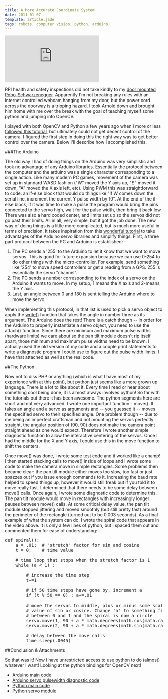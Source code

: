 ```yaml
---
title: A More Accurate Coordinate System
date: 2011-01-07
template: article.jade
tags: robots, computer vision, python, arduino
---
```


<div class="img-container">

<iframe src="http://www.youtube.com/embed/c72tK4KTTj0" frameborder="0" allowfullscreen></iframe>

</div>

RPI health and safety inspections did not take kindly to my [door mounted Robo-Schwarzenegger](door-mounted-roboschwarzenegger.html). Apparently I'm not breaking any rules with an internet controlled webcam hanging from my door, but the power cord across the doorway is a tripping hazard. I took Arnold down and brought him home with me over the break with the goal of teaching myself some python and jumping into OpenCV.

<span class="more"></span>  

I played with both OpenCV and Python a few years ago when I more or less [followed this tutorial](http://blog.jozilla.net/2008/06/27/fun-with-python-opencv-and-face-detection/), but ultimately could not get decent control of the camera. I figured the first step in doing this the right way was to get better control over the camera. Below I'll describe how I accomplished this.

###The Arduino

The old way I had of doing things on the Arduino was very simplistic and took no advantage of any Arduino libraries. Essentially the protocol between the computer and the arduino was a single character corresponding to a single action. Like many modern PC games, movement of the camera was set up in standard WASD fashion ("W" moved the Y axis up, "S" moved it down, "A" moved the X axis left, etc). Using PWM this was straightforward to code: an if-else block that would do things like "if W comes down the serial line, increment the current Y pulse width by 10". At the end of the if-else block, if it was time to make a pulse the program would bring the pins connected to the servo high, wait for the pulse width, then bring it back low. There was also a hard coded center, and limits set up so the servos did not go past their limits. All in all, very simple, but it got the job done. The new way of doing things is a little more complicated, but is much more useful in terms of precision. It takes inspiration from this [wonderful tutorial](http://principialabs.com/arduino-python-4-axis-servo-control/) to take advantages of the Arduino servo libraries and simplify things. First, a three part protocol between the PC and Arduino is established:

1. The PC sends a '255' to the Arduino to let it know that we want to move servos. This is good for future expansion because we can use 0-254 to do other things with the micro-controller. For example, send something like '254' to move speed controllers or get a reading from a GPS. 255 is essentially the servo "channel".
2. The PC sends a number corresponding to the index of a servo on the Arduino it wants to move. In my setup, 1 means the X axis and 2-means the Y axis.
3. Last, an angle between 0 and 180 is sent telling the Arduino where to move the servo.

When implementing this protocol,  in that list is used to pick a servo object to apply the [write()](http://arduino.cc/en/Reference/ServoWrite) function that takes the angle in number three as its argument. The Arduino does the rest! There is a catch though -- in order for the Arduino to properly instantiate a servo object, you need to use the attach() function. Since there are minimum and maximum pulse widths (hardware limits) we care about so the pan tilt module doesn't rip itself apart, those minimum and maximum pulse widths need to be known. I actually used the old version of my code and a couple print statements to write a diagnostic program I could use to figure out the pulse width limits. I have that attached as well as the real code.

##The Python

Now not to diss PHP or anything (which is what I have most of my experience with at this point), but python just seems like a more grown up language. There is a lot to like about it. Every time I read or hear about something cool being done, it is almost always involves python! So far with the tutorials out there it has been awesome. The python segments here are short and not very advanced. I wrote one important function - move(). It takes an angle and a servo as arguments and -- you guessed it -- moves the specified servo to their specified angle. One problem though -- due to me being an imperfect craftsman and not mounting the servos perfectly straight, the angular position of (90, 90) does not make the camera point straight ahead as one would expect. Therefore I wrote another simple diagnostic function to allow the interactive centering of the servos. Once I had the middle for the X and Y axis, I could use this in the move function to shift the centers.

Once move() was done, I wrote some test code and it worked like a champ! I then started stacking calls to move() inside of loops and I wrote some code to make the camera move in simple rectangles. Some problems then became clear: the pan tilt module either moves too slow, too fast or just spazzes out if you issue enough commands to it. Increasing the baud rate helped to speed things up, however it would still freak out if you told it to move really fast. I determined that there needs to be some delay between move() calls. Once again, I wrote some diagnostic code to determine this. The pan tilt module would move in rectangles with increasingly longer pauses between move() calls. At some critical delay value, the pan tilt module stopped jittering and moved smoothly (but still pretty fast) around the perimeter of the rectangle (turned out to be 0.003 seconds). As a final example of what the system can do, I wrote the spiral code that appears in the video above. It is only a few lines of python, but I spaced them out and commented them for ease of understanding:

<pre>
def spiral():
    a = .01;  # "stretch" factor for sin and cosine
    t = 0;    # time value

    # time loop that stops when the stretch factor is 1
    while (a < 1) :
        
        # increase the time step
        t+=1
        
        # if 50 time steps have gone by, increment a
        if (t % 50 == 0) : a+=.01
        
        # move the servos to middle, plus or minus some scaled
        # value of sin or cosine. Change 'a' to something fixed
        # between 0 and 1 and the spiral is now a circle
        servo.move(1, 90 + a * math.degrees(math.cos(math.radians(t))))
        servo.move(2, 90 + a * math.degrees(math.sin(math.radians(t))))
        
        # delay between the move calls
        time.sleep(.0045)
</pre>

##Conclusion & Attachments

So that was it! Now I have unrestricted access to use python to do (almost) whatever I want! Looking at the python bindings for OpenCV next!

- [Arduino main code](http://dl.dropbox.com/u/4428042/stonelinks_public/main.cpp)
- [Arduino servo pulsewidth diagnostic code](http://dl.dropbox.com/u/4428042/stonelinks_public/servolimits.cpp)
- [Python main code](http://dl.dropbox.com/u/4428042/stonelinks_public/main.py)
- [Python servo module](http://dl.dropbox.com/u/4428042/stonelinks_public/servo.py)
